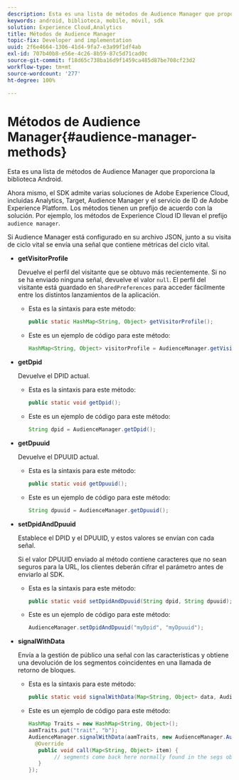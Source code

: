 ```yaml
---
description: Esta es una lista de métodos de Audience Manager que proporciona la biblioteca Android.
keywords: android, biblioteca, mobile, móvil, sdk
solution: Experience Cloud,Analytics
title: Métodos de Audience Manager
topic-fix: Developer and implementation
uuid: 2f6e4664-1306-41d4-9fa7-e3a99f1df4ab
exl-id: 707b40b8-e56e-4c26-8b59-87c5d71cad0c
source-git-commit: f18d65c738ba16d9f1459ca485d87be708cf23d2
workflow-type: tm+mt
source-wordcount: '277'
ht-degree: 100%

---
```


# Métodos de Audience Manager{#audience-manager-methods}

Esta es una lista de métodos de Audience Manager que proporciona la biblioteca Android.

Ahora mismo, el SDK admite varias soluciones de Adobe Experience Cloud, incluidas Analytics, Target, Audience Manager y el servicio de ID de Adobe Experience Platform. Los métodos tienen un prefijo de acuerdo con la solución. Por ejemplo, los métodos de Experience Cloud ID llevan el prefijo `audience manager`.

Si Audience Manager está configurado en su archivo JSON, junto a su visita de ciclo vital se envía una señal que contiene métricas del ciclo vital.

* **getVisitorProfile**

   Devuelve el perfil del visitante que se obtuvo más recientemente. Si no se ha enviado ninguna señal, devuelve el valor `null`. El perfil del visitante está guardado en `SharedPreferences` para acceder fácilmente entre los distintos lanzamientos de la aplicación.

   * Esta es la sintaxis para este método:

      ```java
      public static HashMap<String, Object> getVisitorProfile(); 
      ```

   * Este es un ejemplo de código para este método:

      ```java
      HashMap<String, Object> visitorProfile = AudienceManager.getVisitorProfile(); 
      ```

* **getDpid**

   Devuelve el DPID actual.

   * Esta es la sintaxis para este método:

      ```java
      public static void getDpid(); 
      ```

   * Este es un ejemplo de código para este método:

      ```java
      String dpid = AudienceManager.getDpid(); 
      ```

* **getDpuuid**

   Devuelve el DPUUID actual.

   * Esta es la sintaxis para este método:

      ```java
      public static void getDpuuid(); 
      ```

   * Este es un ejemplo de código para este método:

      ```java
      String dpuuid = AudienceManager.getDpuuid(); 
      ```

* **setDpidAndDpuuid**

   Establece el DPID y el DPUUID, y estos valores se envían con cada señal.

   Si el valor DPUUID enviado al método contiene caracteres que no sean seguros para la URL, los clientes deberán cifrar el parámetro antes de enviarlo al SDK.

   * Esta es la sintaxis para este método:

      ```java
      public static void setDpidAndDpuuid(String dpid, String dpuuid); 
      ```

   * Este es un ejemplo de código para este método:

      ```java
      AudienceManager.setDpidAndDpuuid("myDpid", "myDpuuid"); 
      ```

* **signalWithData**

   Envía a la gestión de público una señal con las características y obtiene una devolución de los segmentos coincidentes en una llamada de retorno de bloques.

   * Esta es la sintaxis para este método:

      ```java
      public static void signalWithData(Map<String, Object> data, AudienceManagerCallback<Map<String, Object>> callback);
      ```

   * Este es un ejemplo de código para este método:

      ```java
      HashMap Traits = new HashMap<String, Object>();
      aamTraits.put("trait", "b");
      AudienceManager.signalWithData(aamTraits, new AudienceManager.AudienceManagerCallback<Map<String, Object>> () {
        @Override
         public void call(Map<String, Object> item) { 
              // segments come back here normally found in the segs object of your json 
         }
      });
      ```
